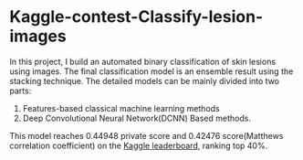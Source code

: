 # Kaggle-contest-Classify-lesion-images

In this project, I build an automated binary classification of skin lesions using images. The final classification model is an ensemble result using the stacking technique. The detailed models can be mainly divided into two parts: 

1) Features-based classical machine learning methods
2) Deep Convolutional Neural Network(DCNN) Based methods.

This model reaches 0.44948 private score and 0.42476 score(Matthews correlation coefficient) on the [Kaggle leaderboard](https://www.kaggle.com/c/ima205-challenge-2019/overview), ranking top 40%.
